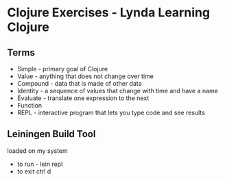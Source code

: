 # Clojure Exercises - Lynda Learning Clojure

## Terms
* Simple - primary goal of Clojure
* Value - anything that does not change over time
* Compound - data that is made of other data
* Identity - a sequence of values that change with time and have a name
* Evaluate - translate one expression to the next
* Function
* REPL - interactive program that lets you type code and see results

## Leiningen Build Tool
loaded on my system
* to run - lein repl
* to exit ctrl d
